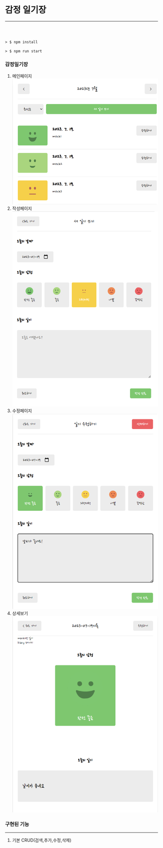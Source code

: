 # 감정 일기장

---

### <br/>



```
> $ npm install
```



```
> $ npm run start
```

### 감정일기장<br/>

1. 메인페이지<br/>
   ![CreatePlan](./img/mainpage.png)
2. 작성페이지<br/>
   ![CreatePlan](./img/newpage.png)
3. 수정페이지<br/>
   ![CreatePlan](./img/editorpage.png)
4. 상세보기<br/>
   ![CreatePlan](./img/viewerpage.png)


### 구현된 기능

---

1. 기본 CRUD(검색,추가,수정,삭제)



